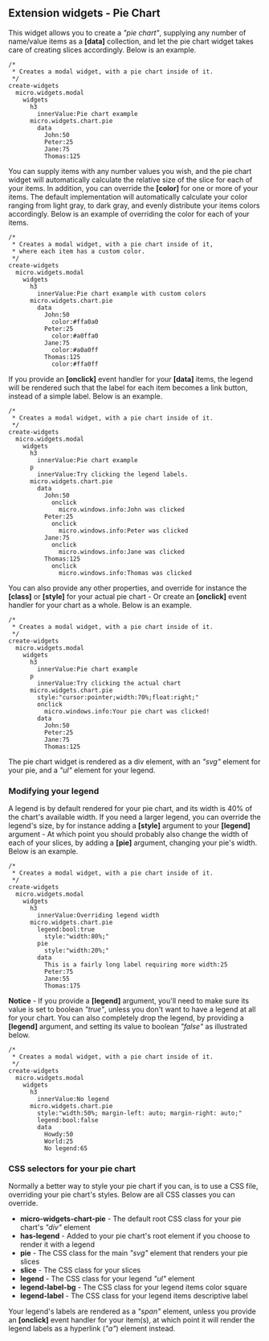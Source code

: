 ## Extension widgets - Pie Chart

This widget allows you to create a _"pie chart"_, supplying any number of name/value items as a **[data]**
collection, and let the pie chart widget takes care of creating slices accordingly. Below is an example.

```hyperlambda-snippet
/*
 * Creates a modal widget, with a pie chart inside of it.
 */
create-widgets
  micro.widgets.modal
    widgets
      h3
        innerValue:Pie chart example
      micro.widgets.chart.pie
        data
          John:50
          Peter:25
          Jane:75
          Thomas:125
```

You can supply items with any number values you wish, and the pie chart widget will automatically calculate
the relative size of the slice for each of your items. In addition, you can override the **[color]** for one
or more of your items. The default implementation will automatically calculate your color ranging from light
gray, to dark gray, and evenly distribute your items colors accordingly. Below is an example of overriding
the color for each of your items.


```hyperlambda-snippet
/*
 * Creates a modal widget, with a pie chart inside of it,
 * where each item has a custom color.
 */
create-widgets
  micro.widgets.modal
    widgets
      h3
        innerValue:Pie chart example with custom colors
      micro.widgets.chart.pie
        data
          John:50
            color:#ffa0a0
          Peter:25
            color:#a0ffa0
          Jane:75
            color:#a0a0ff
          Thomas:125
            color:#ffa0ff
```

If you provide an **[onclick]** event handler for your **[data]** items, the legend will be rendered
such that the label for each item becomes a link button, instead of a simple label. Below is an example.

```hyperlambda-snippet
/*
 * Creates a modal widget, with a pie chart inside of it.
 */
create-widgets
  micro.widgets.modal
    widgets
      h3
        innerValue:Pie chart example
      p
        innerValue:Try clicking the legend labels.
      micro.widgets.chart.pie
        data
          John:50
            onclick
              micro.windows.info:John was clicked
          Peter:25
            onclick
              micro.windows.info:Peter was clicked
          Jane:75
            onclick
              micro.windows.info:Jane was clicked
          Thomas:125
            onclick
              micro.windows.info:Thomas was clicked
```

You can also provide any other properties, and override for instance the **[class]** or **[style]** for
your actual pie chart - Or create an **[onclick]** event handler for your chart as a whole. Below is an example.

```hyperlambda-snippet
/*
 * Creates a modal widget, with a pie chart inside of it.
 */
create-widgets
  micro.widgets.modal
    widgets
      h3
        innerValue:Pie chart example
      p
        innerValue:Try clicking the actual chart
      micro.widgets.chart.pie
        style:"cursor:pointer;width:70%;float:right;"
        onclick
          micro.windows.info:Your pie chart was clicked!
        data
          John:50
          Peter:25
          Jane:75
          Thomas:125
```

The pie chart widget is rendered as a div element, with an _"svg"_ element for your pie, and a _"ul"_
element for your legend.

### Modifying your legend

A legend is by default rendered for your pie chart, and its width is 40% of the chart's available width. If
you need a larger legend, you can override the legend's size, by for instance adding a **[style]** argument
to your **[legend]** argument - At which point you should probably also change the width of each of your
slices, by adding a **[pie]** argument, changing your pie's width. Below is an example.

```hyperlambda-snippet
/*
 * Creates a modal widget, with a pie chart inside of it.
 */
create-widgets
  micro.widgets.modal
    widgets
      h3
        innerValue:Overriding legend width
      micro.widgets.chart.pie
        legend:bool:true
          style:"width:80%;"
        pie
          style:"width:20%;"
        data
          This is a fairly long label requiring more width:25
          Peter:75
          Jane:55
          Thomas:175
```

**Notice** - If you provide a __[legend]__ argument, you'll need to make sure its value is set to boolean
_"true"_, unless you don't want to have a legend at all for your chart. You can also completely drop the
legend, by providing a **[legend]** argument, and setting its value to boolean _"false"_ as illustrated
below.

```hyperlambda-snippet
/*
 * Creates a modal widget, with a pie chart inside of it.
 */
create-widgets
  micro.widgets.modal
    widgets
      h3
        innerValue:No legend
      micro.widgets.chart.pie
        style:"width:50%; margin-left: auto; margin-right: auto;"
        legend:bool:false
        data
          Howdy:50
          World:25
          No legend:65
```

### CSS selectors for your pie chart

Normally a better way to style your pie chart if you can, is to use a CSS file, overriding your pie chart's
styles. Below are all CSS classes you can override.

* __micro-widgets-chart-pie__ - The default root CSS class for your pie chart's _"div"_ element
* __has-legend__ - Added to your pie chart's root element if you choose to render it with a legend
* __pie__ - The CSS class for the main _"svg"_ element that renders your pie slices
* __slice__ - The CSS class for your slices
* __legend__ - The CSS class for your legend _"ul"_ element
* __legend-label-bg__ - The CSS class for your legend items color square
* __legend-label__ - The CSS class for your legend items descriptive label

Your legend's labels are rendered as a _"span"_ element, unless you provide an __[onclick]__ event handler
for your item(s), at which point it will render the legend labels as a hyperlink (_"a"_) element instead.
